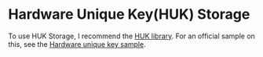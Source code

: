 # Hardware Unique Key(HUK) Storage
To use HUK Storage, I recommend the [HUK library](https://developer.nordicsemi.com/nRF_Connect_SDK/doc/latest/nrf/libraries/others/hw_unique_key.html#lib-hw-unique-key).
For an official sample on this, see the [Hardware unique key sample](https://developer.nordicsemi.com/nRF_Connect_SDK/doc/latest/nrf/samples/keys/hw_unique_key/README.html).
